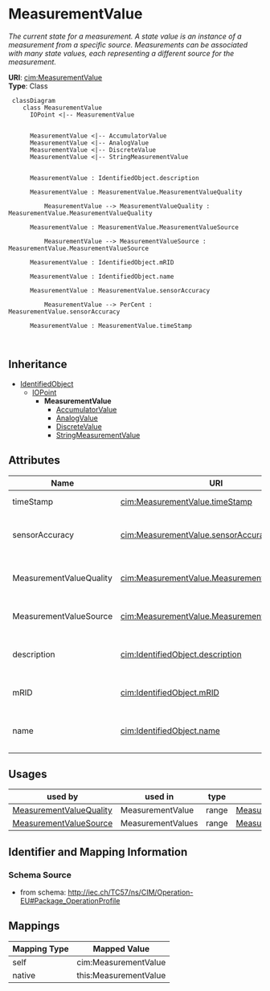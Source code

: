 # MeasurementValue


_The current state for a measurement. A state value is an instance of a measurement from a specific source. Measurements can be associated with many state values, each representing a different source for the measurement._





**URI**: [cim:MeasurementValue](http://iec.ch/TC57/CIM100#MeasurementValue)<br />
**Type**: Class




```mermaid
 classDiagram
    class MeasurementValue
      IOPoint <|-- MeasurementValue
      

      MeasurementValue <|-- AccumulatorValue
      MeasurementValue <|-- AnalogValue
      MeasurementValue <|-- DiscreteValue
      MeasurementValue <|-- StringMeasurementValue
      
      
      MeasurementValue : IdentifiedObject.description
        
      MeasurementValue : MeasurementValue.MeasurementValueQuality
        
          MeasurementValue --> MeasurementValueQuality : MeasurementValue.MeasurementValueQuality
        
      MeasurementValue : MeasurementValue.MeasurementValueSource
        
          MeasurementValue --> MeasurementValueSource : MeasurementValue.MeasurementValueSource
        
      MeasurementValue : IdentifiedObject.mRID
        
      MeasurementValue : IdentifiedObject.name
        
      MeasurementValue : MeasurementValue.sensorAccuracy
        
          MeasurementValue --> PerCent : MeasurementValue.sensorAccuracy
        
      MeasurementValue : MeasurementValue.timeStamp
        
      
```





## Inheritance
* [IdentifiedObject](IdentifiedObject.md)
    * [IOPoint](IOPoint.md)
        * **MeasurementValue**
            * [AccumulatorValue](AccumulatorValue.md)
            * [AnalogValue](AnalogValue.md)
            * [DiscreteValue](DiscreteValue.md)
            * [StringMeasurementValue](StringMeasurementValue.md)



## Attributes


| Name | URI | Cardinality and Range | Description | Inheritance |
| ---  | --- | --- | --- | --- |
| timeStamp | [cim:MeasurementValue.timeStamp](http://iec.ch/TC57/CIM100#MeasurementValue.timeStamp) | 0..1 <br />  date  | The time when the value was last updated | direct |
| sensorAccuracy | [cim:MeasurementValue.sensorAccuracy](http://iec.ch/TC57/CIM100#MeasurementValue.sensorAccuracy) | 0..1 <br />  [PerCent](PerCent.md)  | The limit, expressed as a percentage of the sensor maximum, that errors will ... | direct |
| MeasurementValueQuality | [cim:MeasurementValue.MeasurementValueQuality](http://iec.ch/TC57/CIM100#MeasurementValue.MeasurementValueQuality) | 0..1 <br />  [MeasurementValueQuality](MeasurementValueQuality.md)  | A MeasurementValue has a MeasurementValueQuality associated with it | direct |
| MeasurementValueSource | [cim:MeasurementValue.MeasurementValueSource](http://iec.ch/TC57/CIM100#MeasurementValue.MeasurementValueSource) | 1..1 <br />  [MeasurementValueSource](MeasurementValueSource.md)  | A reference to the type of source that updates the MeasurementValue, e | direct |
| description | [cim:IdentifiedObject.description](http://iec.ch/TC57/CIM100#IdentifiedObject.description) | 0..1 <br />  string  | The description is a free human readable text describing or naming the object | [IdentifiedObject](IdentifiedObject.md) |
| mRID | [cim:IdentifiedObject.mRID](http://iec.ch/TC57/CIM100#IdentifiedObject.mRID) | 1..1 <br />  string  | Master resource identifier issued by a model authority | [IdentifiedObject](IdentifiedObject.md) |
| name | [cim:IdentifiedObject.name](http://iec.ch/TC57/CIM100#IdentifiedObject.name) | 1..1 <br />  string  | The name is any free human readable and possibly non unique text naming the o... | [IdentifiedObject](IdentifiedObject.md) |





## Usages

| used by | used in | type | used |
| ---  | --- | --- | --- |
| [MeasurementValueQuality](MeasurementValueQuality.md) | MeasurementValue | range | [MeasurementValue](MeasurementValue.md) |
| [MeasurementValueSource](MeasurementValueSource.md) | MeasurementValues | range | [MeasurementValue](MeasurementValue.md) |






## Identifier and Mapping Information







### Schema Source


* from schema: http://iec.ch/TC57/ns/CIM/Operation-EU#Package_OperationProfile





## Mappings

| Mapping Type | Mapped Value |
| ---  | ---  |
| self | cim:MeasurementValue |
| native | this:MeasurementValue |




